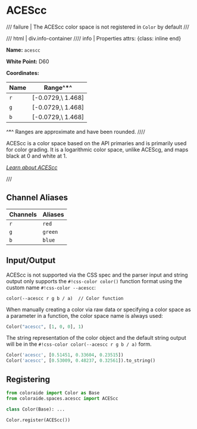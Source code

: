# ACEScc

/// failure | The ACEScc color space is not registered in `Color` by default
///

/// html | div.info-container
//// info | Properties
    attrs: {class: inline end}

**Name:** `acescc`

**White Point:** D60

**Coordinates:**

Name | Range^\*^
---- | -----
`r`  | [-0.0729,\ 1.468]
`g`  | [-0.0729,\ 1.468]
`b`  | [-0.0729,\ 1.468]

^\*^ Ranges are approximate and have been rounded.
////

ACEScc is a color space based on the API primaries and is primarily used for color grading. It is a logarithmic color
space, unlike ACEScg, and maps black at 0 and white at 1.

_[Learn about ACEScc](https://docs.acescentral.com/specifications/acescc/)_

///

## Channel Aliases

Channels | Aliases
-------- | -------
`r`      | `red`
`g`      | `green`
`b`      | `blue`

## Input/Output

ACEScc is not supported via the CSS spec and the parser input and string output only supports the
`#!css-color color()` function format using the custom name `#!css-color --acescc`:

```css-color
color(--acescc r g b / a)  // Color function
```

When manually creating a color via raw data or specifying a color space as a parameter in a function, the color
space name is always used:

```py
Color("acescc", [1, 0, 0], 1)
```

The string representation of the color object and the default string output will be in the
`#!css-color color(--acescc r g b / a)` form.

```py play
Color('acescc', [0.51451, 0.33604, 0.23515])
Color('acescc', [0.53009, 0.48237, 0.32561]).to_string()
```

## Registering

```py
from coloraide import Color as Base
from coloraide.spaces.acescc import ACEScc

class Color(Base): ...

Color.register(ACEScc())
```

